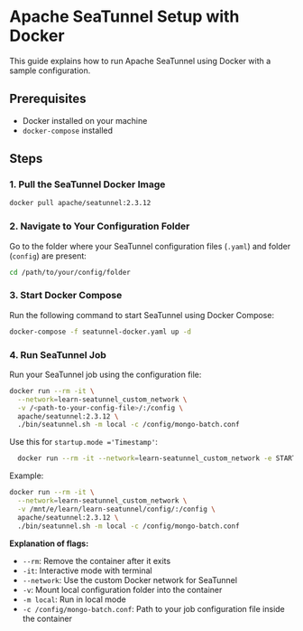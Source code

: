 # Apache SeaTunnel Setup with Docker

This guide explains how to run Apache SeaTunnel using Docker with a sample configuration.

## Prerequisites

- Docker installed on your machine
- `docker-compose` installed

## Steps

### 1. Pull the SeaTunnel Docker Image

```bash
docker pull apache/seatunnel:2.3.12
````

### 2. Navigate to Your Configuration Folder

Go to the folder where your SeaTunnel configuration files (`.yaml`) and folder (`config`) are present:

```bash
cd /path/to/your/config/folder
```

### 3. Start Docker Compose

Run the following command to start SeaTunnel using Docker Compose:

```bash
docker-compose -f seatunnel-docker.yaml up -d
```

### 4. Run SeaTunnel Job

Run your SeaTunnel job using the configuration file:

```bash
docker run --rm -it \
  --network=learn-seatunnel_custom_network \
  -v /<path-to-your-config-file>/:/config \
  apache/seatunnel:2.3.12 \
  ./bin/seatunnel.sh -m local -c /config/mongo-batch.conf
```

Use this for `startup.mode ='Timestamp'`:
```bash
  docker run --rm -it --network=learn-seatunnel_custom_network -e STARTUP_TIMESTAMP=$(date +%s%3N) -v /<path-to-your-config-file>/:/config apache/seatunnel:2.3.12 ./bin/seatunnel.sh -m local -c /config/mongo_cdc-stream.conf
```

Example:
```bash
docker run --rm -it \
  --network=learn-seatunnel_custom_network \
  -v /mnt/e/learn/learn-seatunnel/config/:/config \
  apache/seatunnel:2.3.12 \
  ./bin/seatunnel.sh -m local -c /config/mongo-batch.conf
```

**Explanation of flags:**

* `--rm`: Remove the container after it exits
* `-it`: Interactive mode with terminal
* `--network`: Use the custom Docker network for SeaTunnel
* `-v`: Mount local configuration folder into the container
* `-m local`: Run in local mode
* `-c /config/mongo-batch.conf`: Path to your job configuration file inside the container



